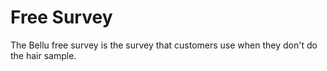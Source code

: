 # Free Survey

The Bellu free survey is the survey that customers use when they don't do the hair sample.
